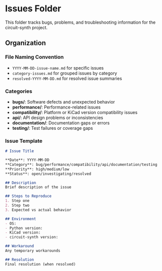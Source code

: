 # Issues Folder

This folder tracks bugs, problems, and troubleshooting information for the circuit-synth project.

## Organization

### File Naming Convention
- `YYYY-MM-DD-issue-name.md` for specific issues
- `category-issues.md` for grouped issues by category
- `resolved-YYYY-MM-DD.md` for resolved issue summaries

### Categories
- **bugs/**: Software defects and unexpected behavior
- **performance/**: Performance-related issues
- **compatibility/**: Platform or KiCad version compatibility issues
- **api/**: API design problems or inconsistencies
- **documentation/**: Documentation gaps or errors
- **testing/**: Test failures or coverage gaps

### Issue Template
```markdown
# Issue Title

**Date**: YYYY-MM-DD
**Category**: bug/performance/compatibility/api/documentation/testing
**Priority**: high/medium/low
**Status**: open/investigating/resolved

## Description
Brief description of the issue

## Steps to Reproduce
1. Step one
2. Step two
3. Expected vs actual behavior

## Environment
- OS: 
- Python version:
- KiCad version:
- circuit-synth version:

## Workaround
Any temporary workarounds

## Resolution
Final resolution (when resolved)
```
